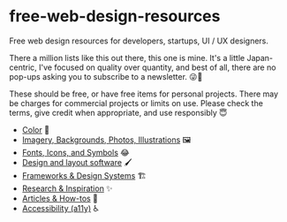 # free-web-design-resources
Free web design resources for developers, startups, UI / UX designers.

There a million lists like this out there, this one is mine. It's a little Japan-centric, I've focused on quality over quantity, and best of all, there are no pop-ups asking you to subscribe to a newsletter. 😜💞

These should be free, or have free items for personal projects. There may be charges for commercial projects or limits on use. Please check the terms, give credit when appropriate, and use responsibly 😇


- [Color](https://github.com/ann-kilzer/free-web-design-resources/blob/main/COLOR.md) 🌈
- [Imagery, Backgrounds, Photos, Illustrations](https://github.com/ann-kilzer/free-web-design-resources/blob/main/ASSETS.md) 🖼️
- [Fonts, Icons, and Symbols](https://github.com/ann-kilzer/free-web-design-resources/blob/main/FONTS_ICONS_SYMBOLS.md) 😂
- [Design and layout software](https://github.com/ann-kilzer/free-web-design-resources/blob/main/DESIGN_SOFTWARE.md) 🖌️
- [Frameworks & Design Systems](https://github.com/ann-kilzer/free-web-design-resources/blob/main/FRAMEWORKS.md) 🏗️
- [Research & Inspiration](https://github.com/ann-kilzer/free-web-design-resources/blob/main/RESEARCH_INSPIRATION.md) ✨
- [Articles & How-tos](https://github.com/ann-kilzer/free-web-design-resources/blob/main/ARTICLES.md) 📄
- [Accessibility (a11y)](https://github.com/ann-kilzer/free-web-design-resources/blob/main/A11Y.md) ♿
